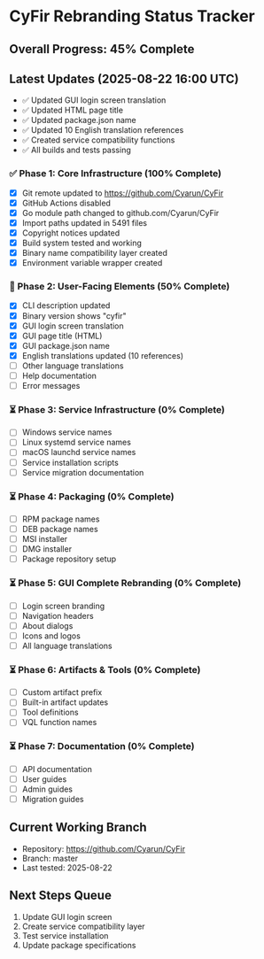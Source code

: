 # CyFir Rebranding Status Tracker

## Overall Progress: 45% Complete

## Latest Updates (2025-08-22 16:00 UTC)
- ✅ Updated GUI login screen translation
- ✅ Updated HTML page title  
- ✅ Updated package.json name
- ✅ Updated 10 English translation references
- ✅ Created service compatibility functions
- ✅ All builds and tests passing

### ✅ Phase 1: Core Infrastructure (100% Complete)
- [x] Git remote updated to https://github.com/Cyarun/CyFir
- [x] GitHub Actions disabled
- [x] Go module path changed to github.com/Cyarun/CyFir
- [x] Import paths updated in 5491 files
- [x] Copyright notices updated
- [x] Build system tested and working
- [x] Binary name compatibility layer created
- [x] Environment variable wrapper created

### 🔄 Phase 2: User-Facing Elements (50% Complete)
- [x] CLI description updated
- [x] Binary version shows "cyfir"
- [x] GUI login screen translation
- [x] GUI page title (HTML)
- [x] GUI package.json name
- [x] English translations updated (10 references)
- [ ] Other language translations
- [ ] Help documentation
- [ ] Error messages

### ⏳ Phase 3: Service Infrastructure (0% Complete)
- [ ] Windows service names
- [ ] Linux systemd service names
- [ ] macOS launchd service names
- [ ] Service installation scripts
- [ ] Service migration documentation

### ⏳ Phase 4: Packaging (0% Complete)
- [ ] RPM package names
- [ ] DEB package names
- [ ] MSI installer
- [ ] DMG installer
- [ ] Package repository setup

### ⏳ Phase 5: GUI Complete Rebranding (0% Complete)
- [ ] Login screen branding
- [ ] Navigation headers
- [ ] About dialogs
- [ ] Icons and logos
- [ ] All language translations

### ⏳ Phase 6: Artifacts & Tools (0% Complete)
- [ ] Custom artifact prefix
- [ ] Built-in artifact updates
- [ ] Tool definitions
- [ ] VQL function names

### ⏳ Phase 7: Documentation (0% Complete)
- [ ] API documentation
- [ ] User guides
- [ ] Admin guides
- [ ] Migration guides

## Current Working Branch
- Repository: https://github.com/Cyarun/CyFir
- Branch: master
- Last tested: 2025-08-22

## Next Steps Queue
1. Update GUI login screen
2. Create service compatibility layer
3. Test service installation
4. Update package specifications
